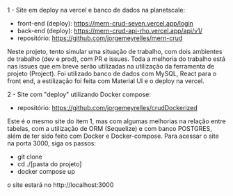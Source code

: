 1 - Site em deploy na vercel e banco de dados na planetscale:
- front-end (deploy): https://mern-crud-seven.vercel.app/login
- back-end (deploy): https://mern-crud-api-rho.vercel.app/api/v1/
- repositório: https://github.com/jorgemeyrelles/mern-crud

Neste projeto, tento simular uma situação de trabalho, com dois ambientes de trabalho (dev e prod), com PR e issues. Toda a melhoria do trabalho está nas issues que em breve serão utilizadas na utilização da ferramenta de projeto (Project). Foi utilizado banco de dados com MySQL, React para o front end, a estilização foi feita com Material UI e o deploy na vercel.

2 - Site com "deploy" utilizando Docker compose:
- repositório: https://github.com/jorgemeyrelles/crudDockerized

Este é o mesmo site do item 1, mas com algumas melhorias na relação entre tabelas, com a utilização de ORM (Sequelize) e com banco POSTGRES, além de ter sido feito com Docker e Docker-compose.
Para acessar o site na porta 3000, siga os passos:
- git clone
- cd ./[pasta do projeto]
- docker compose up

o site estará no http://localhost:3000
